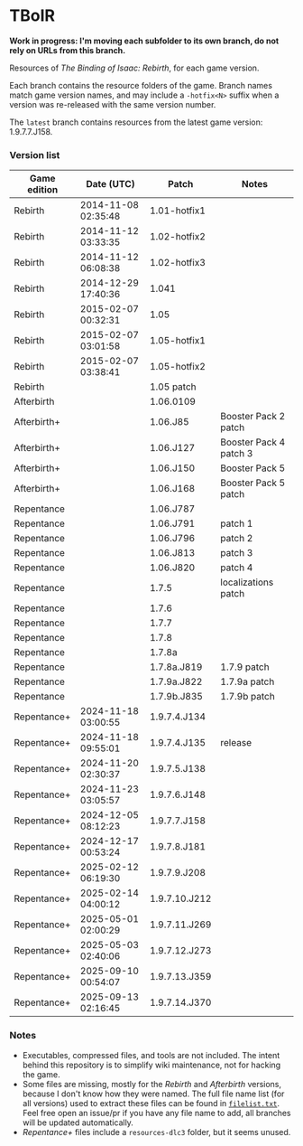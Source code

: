 # TBoIR
**Work in progress: I'm moving each subfolder to its own branch, do not rely on URLs from this branch.**

Resources of *The Binding of Isaac: Rebirth*, for each game version.

Each branch contains the resource folders of the game. Branch names match game version names, and may include a `-hotfix<N>` suffix when a version was re-released with the same version number.

The `latest` branch contains resources from the latest game version: 1.9.7.7.J158.

### Version list

| Game edition | Date (UTC)          | Patch         | Notes                  |
|--------------|---------------------|---------------|------------------------|
| Rebirth      | 2014-11-08 02:35:48 | 1.01-hotfix1  |                        |
| Rebirth      | 2014-11-12 03:33:35 | 1.02-hotfix2  |                        |
| Rebirth      | 2014-11-12 06:08:38 | 1.02-hotfix3  |                        |
| Rebirth      | 2014-12-29 17:40:36 | 1.041         |                        |
| Rebirth      | 2015-02-07 00:32:31 | 1.05          |                        |
| Rebirth      | 2015-02-07 03:01:58 | 1.05-hotfix1  |                        |
| Rebirth      | 2015-02-07 03:38:41 | 1.05-hotfix2  |                        |
| Rebirth      |                     | 1.05 patch    |                        |
| Afterbirth   |                     | 1.06.0109     |                        |
| Afterbirth+  |                     | 1.06.J85      | Booster Pack 2 patch   |
| Afterbirth+  |                     | 1.06.J127     | Booster Pack 4 patch 3 |
| Afterbirth+  |                     | 1.06.J150     | Booster Pack 5         |
| Afterbirth+  |                     | 1.06.J168     | Booster Pack 5 patch   |
| Repentance   |                     | 1.06.J787     |                        |
| Repentance   |                     | 1.06.J791     | patch 1                |
| Repentance   |                     | 1.06.J796     | patch 2                |
| Repentance   |                     | 1.06.J813     | patch 3                |
| Repentance   |                     | 1.06.J820     | patch 4                |
| Repentance   |                     | 1.7.5         | localizations patch    |
| Repentance   |                     | 1.7.6         |                        |
| Repentance   |                     | 1.7.7         |                        |
| Repentance   |                     | 1.7.8         |                        |
| Repentance   |                     | 1.7.8a        |                        |
| Repentance   |                     | 1.7.8a.J819   | 1.7.9 patch            |
| Repentance   |                     | 1.7.9a.J822   | 1.7.9a patch           |
| Repentance   |                     | 1.7.9b.J835   | 1.7.9b patch           |
| Repentance+  | 2024-11-18 03:00:55 | 1.9.7.4.J134  |                        |
| Repentance+  | 2024-11-18 09:55:01 | 1.9.7.4.J135  | release                |
| Repentance+  | 2024-11-20 02:30:37 | 1.9.7.5.J138  |                        |
| Repentance+  | 2024-11-23 03:05:57 | 1.9.7.6.J148  |                        |
| Repentance+  | 2024-12-05 08:12:23 | 1.9.7.7.J158  |                        |
| Repentance+  | 2024-12-17 00:53:24 | 1.9.7.8.J181  |                        |
| Repentance+  | 2025-02-12 06:19:30 | 1.9.7.9.J208  |                        |
| Repentance+  | 2025-02-14 04:00:12 | 1.9.7.10.J212 |                        |
| Repentance+  | 2025-05-01 02:00:29 | 1.9.7.11.J269 |                        |
| Repentance+  | 2025-05-03 02:40:06 | 1.9.7.12.J273 |                        |
| Repentance+  | 2025-09-10 00:54:07 | 1.9.7.13.J359 |                        |
| Repentance+  | 2025-09-13 02:16:45 | 1.9.7.14.J370 |                        |

### Notes
- Executables, compressed files, and tools are not included. The intent behind this repository is to simplify wiki maintenance, not for hacking the game.
- Some files are missing, mostly for the *Rebirth* and *Afterbirth* versions, because I don't know how they were named. The full file name list (for all versions) used to extract these files can be found in [`filelist.txt`](filelist.txt). Feel free open an issue/pr if you have any file name to add, all branches will be updated automatically.
- *Repentance+* files include a `resources-dlc3` folder, but it seems unused.
